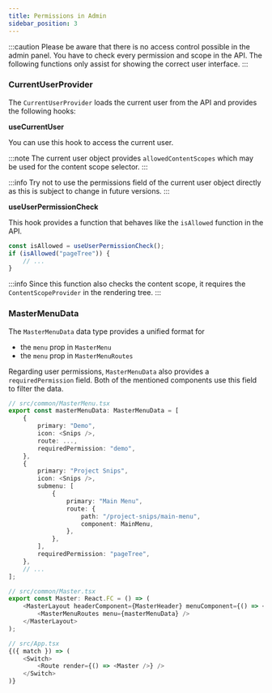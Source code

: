 ```yaml
---
title: Permissions in Admin
sidebar_position: 3
---
```


:::caution
Please be aware that there is no access control possible in the admin panel. You have to check every permission and scope in the API. The following functions only assist for showing the correct user interface.
:::

### CurrentUserProvider

The `CurrentUserProvider` loads the current user from the API and provides the following hooks:

**useCurrentUser**

You can use this hook to access the current user.

:::note
The current user object provides `allowedContentScopes` which may be used for the content scope selector.
:::

:::info
Try not to use the permissions field of the current user object directly as this is subject to change in future versions.
:::

**useUserPermissionCheck**

This hook provides a function that behaves like the `isAllowed` function in the API.

```ts
const isAllowed = useUserPermissionCheck();
if (isAllowed("pageTree")) {
    // ...
}
```

:::info
Since this function also checks the content scope, it requires the `ContentScopeProvider` in the rendering tree.
:::

### MasterMenuData

The `MasterMenuData` data type provides a unified format for

-   the `menu` prop in `MasterMenu`
-   the `menu` prop in `MasterMenuRoutes`

Regarding user permissions, `MasterMenuData` also provides a `requiredPermission` field. Both of the mentioned components use this field to filter the data.

```ts
// src/common/MasterMenu.tsx
export const masterMenuData: MasterMenuData = [
    {
        primary: "Demo",
        icon: <Snips />,
        route: ...,
        requiredPermission: "demo",
    },
    {
        primary: "Project Snips",
        icon: <Snips />,
        submenu: [
            {
                primary: "Main Menu",
                route: {
                    path: "/project-snips/main-menu",
                    component: MainMenu,
                },
            },
        ],
        requiredPermission: "pageTree",
    },
    // ...
];

// src/common/Master.tsx
export const Master: React.FC = () => (
    <MasterLayout headerComponent={MasterHeader} menuComponent={() => <MasterMenu menu={masterMenuData} />}>
        <MasterMenuRoutes menu={masterMenuData} />
    </MasterLayout>
);

// src/App.tsx
{({ match }) => (
    <Switch>
        <Route render={() => <Master />} />
    </Switch>
)}
```
